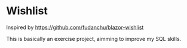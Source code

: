 # Wishlist

Inspired by https://github.com/fudanchu/blazor-wishlist  

This is basically an exercise project, aimming to improve my SQL skills.



